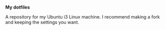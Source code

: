 <b>My dotfiles</b>

A repository for my Ubuntu i3 Linux machine. I recommend making a fork and keeping the settings you want.
